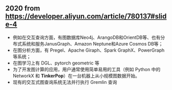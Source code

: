 ## 2020 from https://developer.aliyun.com/article/780137#slide-4

- 例如在交互查询方面，有图数据库Neo4j、ArangoDB和OrientDB等、也有分布式系统和服务JanusGraph、Amazon Neptune和Azure Cosmos DB等；
- 在图分析方面，有 Pregel、Apache Giraph、Spark GraphX、PowerGraph 等系统；
- 在图学习上有 DGL、pytorch geometric 等
- 为了开发图计算的应用，用户通常使用简单易用的工具（例如 Python 中的 NetworkX 和 **TinkerPop**）在一台机器上从小规模图数据开始。
- 现有的交互式图查询系统无法并行执行 Gremlin 查询